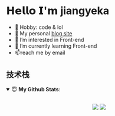 # 𝗛𝗲𝗹𝗹𝗼 𝗜'𝗺 jiangyeka

- 🏓 Hobby: code & lol
- 👋 My personal [blog site](https://jiangyeka.github.io/)
- 👀 I’m interested in Front-end
- 🌱 I’m currently learning Front-end
- 📫reach me by email



## 技术栈


<details open>
 <summary> 😇 <b>My Github Stats</b>: </summary>
<br>
<p align = "center">
  <img src = "https://github-readme-stats.vercel.app/api?username=jiangyeka&show_icons=true&theme=calm&line_height=33&hide_border=true&count_private=true">
  <img src = "https://github-readme-stats.vercel.app/api/top-langs/?username=jiangyeka&theme=calm&hide_border=true">
</p>
</details>
<br>
